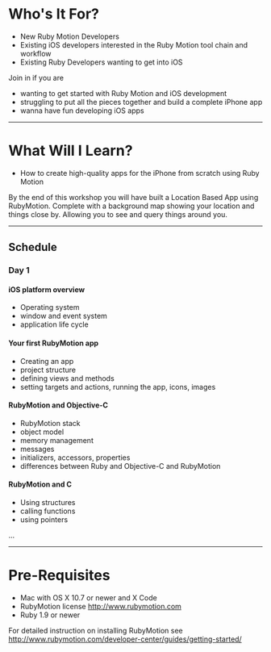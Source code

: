 # Who's It For?

* New Ruby Motion Developers
* Existing iOS developers interested in the Ruby Motion tool chain and workflow
* Existing Ruby Developers wanting to get into iOS 

Join in if you are
* wanting to get started with Ruby Motion and iOS development
* struggling to put all the pieces together and build a complete iPhone app
* wanna have fun developing iOS apps

---

# What Will I Learn?

* How to create high-quality apps for the iPhone from scratch using Ruby Motion

By the end of this workshop you will have built a Location Based App using RubyMotion. Complete with a background map showing your location and things close by. Allowing you to see and query things around you.

---

## Schedule

### Day 1

#### iOS platform overview

* Operating system
* window and event system
* application life cycle

#### Your first RubyMotion app

* Creating an app
* project structure
* defining views and methods
* setting targets and actions, running the app, icons, images

#### RubyMotion and Objective-C

* RubyMotion stack
* object model
* memory management
* messages
* initializers, accessors, properties
* differences between Ruby and Objective-C and RubyMotion

#### RubyMotion and C

* Using structures
* calling functions
* using pointers

... 

---

# Pre-Requisites
 
* Mac with OS X 10.7 or newer and X Code
* RubyMotion license http://www.rubymotion.com
* Ruby 1.9 or newer

For detailed instruction on installing RubyMotion see http://www.rubymotion.com/developer-center/guides/getting-started/
